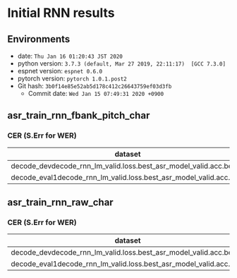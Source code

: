 <!-- Generated by scripts/utils/show_asr_result.sh -->
# Initial RNN results
## Environments
- date: `Thu Jan 16 01:20:43 JST 2020`
- python version: `3.7.3 (default, Mar 27 2019, 22:11:17)  [GCC 7.3.0]`
- espnet version: `espnet 0.6.0`
- pytorch version: `pytorch 1.0.1.post2`
- Git hash: `3b0f14e85e52ab5d178c412c26643759ef03d3fb`
  - Commit date: `Wed Jan 15 07:49:31 2020 +0900`

## asr_train_rnn_fbank_pitch_char
### CER (S.Err for WER)

|dataset|Snt|Wrd|Corr|Sub|Del|Ins|Err|S.Err|
|---|---|---|---|---|---|---|---|---|
|decode_devdecode_rnn_lm_valid.loss.best_asr_model_valid.acc.best|250|6349|79.6|16.3|4.1|2.2|22.6|98.4|
|decode_eval1decode_rnn_lm_valid.loss.best_asr_model_valid.acc.best|250|5928|79.1|16.8|4.1|2.2|23.1|98.4|

## asr_train_rnn_raw_char
### CER (S.Err for WER)

|dataset|Snt|Wrd|Corr|Sub|Del|Ins|Err|S.Err|
|---|---|---|---|---|---|---|---|---|
|decode_devdecode_rnn_lm_valid.loss.best_asr_model_valid.acc.best|250|6349|79.6|16.3|4.2|2.0|22.5|98.4|
|decode_eval1decode_rnn_lm_valid.loss.best_asr_model_valid.acc.best|250|5928|78.0|17.6|4.4|2.1|24.1|97.6|
